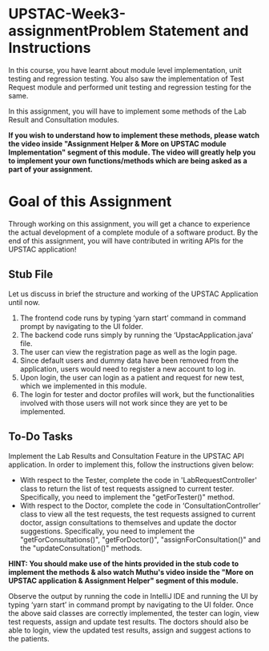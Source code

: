# UPSTAC-Week3-assignmentProblem Statement and Instructions
In this course, you have learnt about module level implementation, unit testing and regression testing. You also saw the implementation of Test Request module and performed unit testing and regression testing for the same.


In this assignment, you will have to implement some methods of the Lab Result and Consultation modules.

 

**If you wish to understand how to implement these methods, please watch the video inside "Assignment Helper & More on UPSTAC module Implementation" segment of this module. The video will greatly help you to implement your own functions/methods which are being asked as a part of your assignment.**

 

# Goal of this Assignment
Through working on this assignment, you will get a chance to experience the actual development of a complete module of a software product. By the end of this assignment, you will have contributed in writing APIs for the UPSTAC application!

 

## Stub File
Let us discuss in brief the structure and working of the UPSTAC Application until now.

1. The frontend code runs by typing ‘yarn start’ command in command prompt by navigating to the UI folder.
2. The backend code runs simply by running the ‘UpstacApplication.java’ file.
3. The user can view the registration page as well as the login page.
4. Since default users and dummy data have been removed from the application, users would need to register a new account to log in.
5. Upon login, the user can login as a patient and request for new test, which we implemented in this module.
6. The login for tester and doctor profiles will work, but the functionalities involved with those users will not work since they are yet to be implemented.

## To-Do Tasks
Implement the Lab Results and Consultation Feature in the UPSTAC API application. In order to implement this, follow the instructions given below:

* With respect to the Tester, complete the code in 'LabRequestController' class to return the list of test requests assigned to current tester. Specifically, you need to implement the "getForTester()" method.
* With respect to the Doctor, complete the code in ‘ConsultationController’ class to view all the test requests, the test requests assigned to current doctor, assign consultations to themselves and update the doctor suggestions. Specifically, you need to implement the
"getForConsultations()", "getForDoctor()", "assignForConsultation()" and the "updateConsultation()" methods.

**HINT:
You should make use of the hints provided in the stub code to implement the methods & also watch Muthu's video inside the "More on UPSTAC application & Assignment Helper" segment of this module.**
 
Observe the output by running the code in IntelliJ IDE and running the UI by typing ‘yarn start’ in command prompt by navigating to the UI folder.
Once the above said classes are correctly implemented, the tester can login, view test requests, assign and update test results. The doctors should also be able to login, view the updated test results, assign and suggest actions to the patients.

